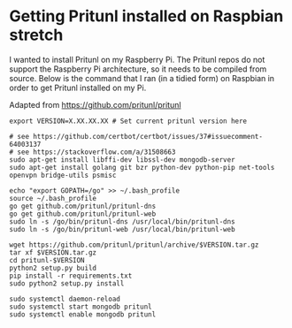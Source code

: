 # Getting Pritunl installed on Raspbian stretch

I wanted to install Pritunl on my Raspberry Pi. The Pritunl repos do not support the Raspberry Pi architecture, so it needs to be compiled from source. Below is the command that I ran (in a tidied form) on Raspbian in order to get Pritunl installed on my Pi.

Adapted from https://github.com/pritunl/pritunl
```
export VERSION=X.XX.XX.XX # Set current pritunl version here

# see https://github.com/certbot/certbot/issues/37#issuecomment-64003137
# see https://stackoverflow.com/a/31508663
sudo apt-get install libffi-dev libssl-dev mongodb-server
sudo apt-get install golang git bzr python-dev python-pip net-tools openvpn bridge-utils psmisc

echo "export GOPATH=/go" >> ~/.bash_profile
source ~/.bash_profile
go get github.com/pritunl/pritunl-dns
go get github.com/pritunl/pritunl-web
sudo ln -s /go/bin/pritunl-dns /usr/local/bin/pritunl-dns
sudo ln -s /go/bin/pritunl-web /usr/local/bin/pritunl-web

wget https://github.com/pritunl/pritunl/archive/$VERSION.tar.gz
tar xf $VERSION.tar.gz
cd pritunl-$VERSION
python2 setup.py build
pip install -r requirements.txt
sudo python2 setup.py install

sudo systemctl daemon-reload
sudo systemctl start mongodb pritunl
sudo systemctl enable mongodb pritunl

```
